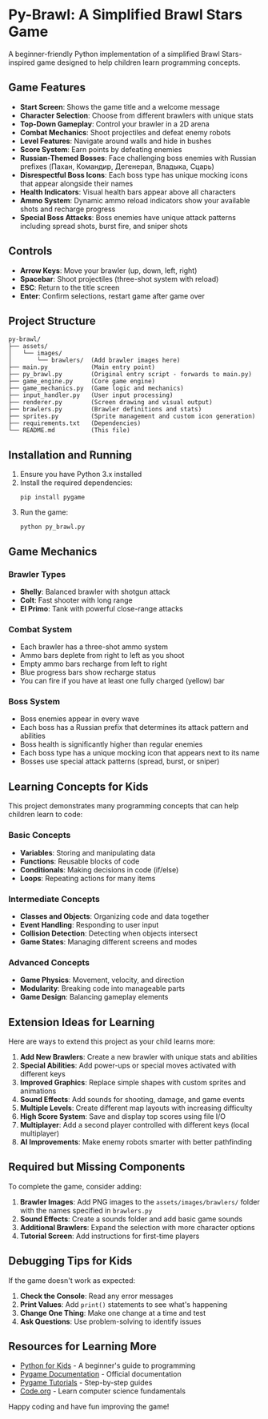 # Py-Brawl: A Simplified Brawl Stars Game

A beginner-friendly Python implementation of a simplified Brawl Stars-inspired game designed to help children learn programming concepts.

## Game Features

- **Start Screen**: Shows the game title and a welcome message
- **Character Selection**: Choose from different brawlers with unique stats
- **Top-Down Gameplay**: Control your brawler in a 2D arena
- **Combat Mechanics**: Shoot projectiles and defeat enemy robots
- **Level Features**: Navigate around walls and hide in bushes
- **Score System**: Earn points by defeating enemies
- **Russian-Themed Bosses**: Face challenging boss enemies with Russian prefixes (Пахан, Командир, Дегенерал, Владыка, Сцарь)
- **Disrespectful Boss Icons**: Each boss type has unique mocking icons that appear alongside their names
- **Health Indicators**: Visual health bars appear above all characters
- **Ammo System**: Dynamic ammo reload indicators show your available shots and recharge progress
- **Special Boss Attacks**: Boss enemies have unique attack patterns including spread shots, burst fire, and sniper shots

## Controls

- **Arrow Keys**: Move your brawler (up, down, left, right)
- **Spacebar**: Shoot projectiles (three-shot system with reload)
- **ESC**: Return to the title screen
- **Enter**: Confirm selections, restart game after game over

## Project Structure

```
py-brawl/
├── assets/
│   └── images/
│       └── brawlers/  (Add brawler images here)
├── main.py            (Main entry point)
├── py_brawl.py        (Original entry script - forwards to main.py)
├── game_engine.py     (Core game engine)
├── game_mechanics.py  (Game logic and mechanics)
├── input_handler.py   (User input processing)
├── renderer.py        (Screen drawing and visual output)
├── brawlers.py        (Brawler definitions and stats)
├── sprites.py         (Sprite management and custom icon generation)
├── requirements.txt   (Dependencies)
└── README.md          (This file)
```

## Installation and Running

1. Ensure you have Python 3.x installed
2. Install the required dependencies:
   ```
   pip install pygame
   ```
3. Run the game:
   ```
   python py_brawl.py
   ```

## Game Mechanics

### Brawler Types
- **Shelly**: Balanced brawler with shotgun attack
- **Colt**: Fast shooter with long range
- **El Primo**: Tank with powerful close-range attacks

### Combat System
- Each brawler has a three-shot ammo system
- Ammo bars deplete from right to left as you shoot
- Empty ammo bars recharge from left to right
- Blue progress bars show recharge status
- You can fire if you have at least one fully charged (yellow) bar

### Boss System
- Boss enemies appear in every wave
- Each boss has a Russian prefix that determines its attack pattern and abilities
- Boss health is significantly higher than regular enemies
- Each boss type has a unique mocking icon that appears next to its name
- Bosses use special attack patterns (spread, burst, or sniper)

## Learning Concepts for Kids

This project demonstrates many programming concepts that can help children learn to code:

### Basic Concepts
- **Variables**: Storing and manipulating data
- **Functions**: Reusable blocks of code
- **Conditionals**: Making decisions in code (if/else)
- **Loops**: Repeating actions for many items

### Intermediate Concepts
- **Classes and Objects**: Organizing code and data together
- **Event Handling**: Responding to user input
- **Collision Detection**: Detecting when objects intersect
- **Game States**: Managing different screens and modes

### Advanced Concepts
- **Game Physics**: Movement, velocity, and direction
- **Modularity**: Breaking code into manageable parts
- **Game Design**: Balancing gameplay elements

## Extension Ideas for Learning

Here are ways to extend this project as your child learns more:

1. **Add New Brawlers**: Create a new brawler with unique stats and abilities
2. **Special Abilities**: Add power-ups or special moves activated with different keys
3. **Improved Graphics**: Replace simple shapes with custom sprites and animations
4. **Sound Effects**: Add sounds for shooting, damage, and game events
5. **Multiple Levels**: Create different map layouts with increasing difficulty
6. **High Score System**: Save and display top scores using file I/O
7. **Multiplayer**: Add a second player controlled with different keys (local multiplayer)
8. **AI Improvements**: Make enemy robots smarter with better pathfinding

## Required but Missing Components

To complete the game, consider adding:

1. **Brawler Images**: Add PNG images to the `assets/images/brawlers/` folder with the names specified in `brawlers.py`
2. **Sound Effects**: Create a sounds folder and add basic game sounds
3. **Additional Brawlers**: Expand the selection with more character options
4. **Tutorial Screen**: Add instructions for first-time players

## Debugging Tips for Kids

If the game doesn't work as expected:

1. **Check the Console**: Read any error messages
2. **Print Values**: Add `print()` statements to see what's happening
3. **Change One Thing**: Make one change at a time and test
4. **Ask Questions**: Use problem-solving to identify issues

## Resources for Learning More

- [Python for Kids](https://www.nostarch.com/pythonforkids) - A beginner's guide to programming
- [Pygame Documentation](https://www.pygame.org/docs/) - Official documentation
- [Pygame Tutorials](https://www.pygame.org/wiki/tutorials) - Step-by-step guides
- [Code.org](https://code.org/) - Learn computer science fundamentals

Happy coding and have fun improving the game!
